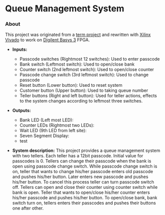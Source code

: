 # Queue Management System
### About
This project was originated from a [term project](https://suoglu.github.io/misc/other/Term_Project_Fall_2015-2016+v.1.pdf) and rewritten with [Xilinx Vivado](http://www.xilinx.com/products/design-tools/vivado.html) to work on [Digilent Basys 3](https://reference.digilentinc.com/reference/programmable-logic/basys-3/reference-manual) FPGA.

* **Inputs:**
  * Passcode switches (Rightmost 12 switches): Used to enter passcode
  * Bank switch (Leftmost switch): Used to open/close bank
  * Counter switch (2nd leftmost switch): Used to open/close counter
  * Passcode change switch (3rd leftmost switch): Used to change passcode
  * Reset button (Lower button): Used to reset system
  * Customer button (Upper button): Used to taking queue number
  * Teller buttons (Right and left button): Used for teller actions, effects to the system changes according to leftmost three switches.
  
* **Outputs:**
  * Bank LED (Left most LED):
  * Counter LEDs (Rightmost two LEDs):
  * Wait LED (9th LED from left site):
  * Seven Segment Display:
   * test
  
  
* **System description:**
This project provides a queue management system with two tellers. Each teller has a 12bit passcode. Initial value for passcodes is 0. Tellers can change their passcode when the bank is open using passcode change switch. While passcode change switch is on, teller that wants to change his/her passcode enters old passcode and pushes his/her button. Later enters new passcode and pushes his/her button. To cancel this process teller can turn passcode switch off. Tellers can open and close their counter using counter switch while bank is open. Teller that wants to open/close his/her counter enters his/her passcode and pushes his/her button. To open/close bank, bank switch turn on, tellers enters their passcodes and pushes their buttons one after other.
